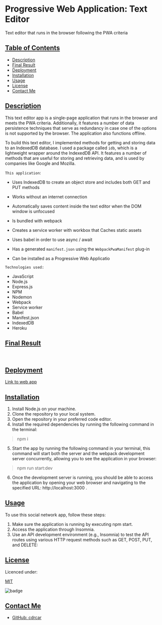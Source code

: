 # Progressive Web Application: Text Editor
Text editor that runs in the browser following the PWA criteria

## [Table of Contents](#table-of-contents)

- [Description](#description)
- [Final Result](#final-result)
- [Deployment](#deployment)
- [Installation](#installation)
- [Usage](#usage)
- [License](#license)
- [Contact Me](#contact)

## [Description](#table-of-contents)

This text editor app is a single-page application that runs in the browser and meets the PWA criteria. Additionally, it features a number of data persistence techniques that serve as redundancy in case one of the options is not supported by the browser. The application also functions offline.

To build this text editor, I implemented methods for getting and storing data to an IndexedDB database. I used a package called `idb`, which is a lightweight wrapper around the IndexedDB API. It features a number of methods that are useful for storing and retrieving data, and is used by companies like Google and Mozilla.

`This application`:

* Uses IndexedDB to create an object store and includes both GET and PUT methods

* Works without an internet connection

* Automatically saves content inside the text editor when the DOM window is unfocused

* Is bundled with webpack

* Creates a service worker with workbox that Caches static assets

* Uses babel in order to use async / await

* Has a generated `manifest.json` using the `WebpackPwaManifest` plug-in

* Can be installed as a Progressive Web Applicatio


`Technologies used:`

- JavaScript
- Node.js
- Express.js
- NPM 
- Nodemon
- Webpack
- Service worker 
- Babel
- Manifest.json
- IndexedDB
- Heroku

## [Final Result](#table-of-contents)

![]()
![]()
![]()


## [Deployment](#deployment)

[Link to web app]()

## [Installation](#installation)

1. Install Node.js on your machine.
2. Clone the repository to your local system.
3. Open the repository in your preferred code editor.
4. Install the required dependencies by running the following command in the terminal:

> npm i

5. Start the app by running the following command in your terminal, this command will start both the server and the webpack development server concurrently, allowing you to see the application in your browser: 

> npm run start:dev

6. Once the development server is running, you should be able to access the application by opening your web browser and navigating to the specified URL: http://localhost:3000 .

## [Usage](#table-of-contents)

To use this social network app, follow these steps:

1. Make sure the application is running by executing npm start.
2. Access the application through Insomnia.
3. Use an API development environment (e.g., Insomnia) to test the API routes using various HTTP request methods such as GET, POST, PUT, and DELETE:


## [License](#table-of-contents)

Licenced under:

[MIT](https://choosealicense.com/licenses/MIT)

![badge](https://img.shields.io/badge/license-MIT-green>)


## [Contact Me](#table-of-contents)

- [GitHub: cdrcar](https://github.com/cdrcar)

